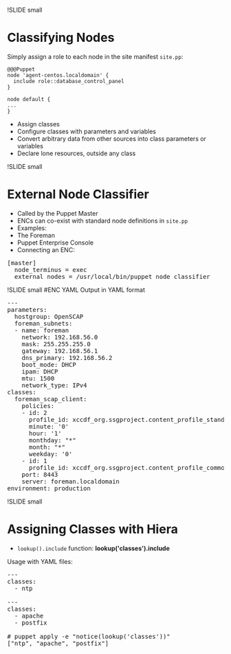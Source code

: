 !SLIDE small
# Classifying Nodes

Simply assign a role to each node in the site manifest `site.pp`:

    @@@Puppet
    node 'agent-centos.localdomain' {
      include role::database_control_panel
    }

    node default {
    ...
    }


* Assign classes
* Configure classes with parameters and variables
* Convert arbitrary data from other sources into class parameters or variables
* Declare lone resources, outside any class


!SLIDE small
# External Node Classifier

* Called by the Puppet Master
* ENCs can co-exist with standard node definitions in `site.pp`
* Examples:
 * The Foreman
 * Puppet Enterprise Console
* Connecting an ENC:

<pre>
[master]
  node_terminus = exec
  external_nodes = /usr/local/bin/puppet_node_classifier
</pre>

!SLIDE small
#ENC YAML Output in YAML format

<pre>
---
parameters:
  hostgroup: OpenSCAP
  foreman_subnets:
  - name: foreman
    network: 192.168.56.0
    mask: 255.255.255.0
    gateway: 192.168.56.1
    dns_primary: 192.168.56.2
    boot_mode: DHCP
    ipam: DHCP
    mtu: 1500
    network_type: IPv4
classes:
  foreman_scap_client:
    policies:
    - id: 2
      profile_id: xccdf_org.ssgproject.content_profile_standard_customized
      minute: '0'
      hour: '1'
      monthday: "*"
      month: "*"
      weekday: '0'
    - id: 1
      profile_id: xccdf_org.ssgproject.content_profile_common
    port: 8443
    server: foreman.localdomain
environment: production
</pre>


!SLIDE small
# Assigning Classes with Hiera

* `lookup().include` function: **lookup('classes').include**

Usage with YAML files:

<pre>
---
classes:
  - ntp

---
classes:
  - apache
  - postfix

# puppet apply -e "notice(lookup('classes'))"
["ntp", "apache", "postfix"]
</pre>
